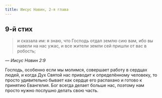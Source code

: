 ```yaml
---
title: Иисус Навин, 2-я глава
---
```


## 9-й стих

> и сказала им: я знаю, что Господь отдал землю сию вам, ибо вы навели на нас ужас, и все жители земли сей пришли от вас в робость;

— <cite>Иисус&nbsp;Навин&nbsp;2:9</cite>

Господь, особенно если мы молимся, совершает работу в сердцах людей, и когда Дух Святой нас приводит к определённому человеку,
то просто удивительно бывает как сердце его распахано и готово к принятию Евангелия. Бог всегда делает больше нас,
поэтому нам просто нужно послушно делать свою часть.
